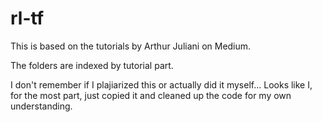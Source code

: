 # rl-tf

This is based on the tutorials by Arthur Juliani on Medium.

The folders are indexed by tutorial part.

I don't remember if I plajiarized this or actually did it myself...
Looks like I, for the most part, just copied it and cleaned up
the code for my own understanding.
